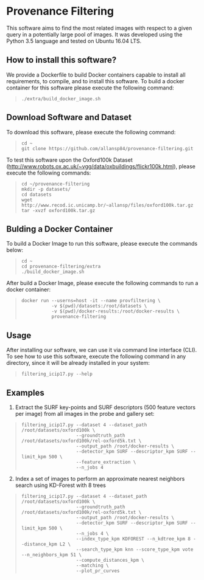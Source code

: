 # Provenance Filtering

This software aims to find the most related images with respect to a given query in a potentially large pool of images. It was developed using the Python 3.5 language and tested on Ubuntu 16.04 LTS.

## How to install this software?

We provide a Dockerfile to build Docker containers capable to install all requirements, to compile, and to install this software. To build a docker container for this software please execute the following command:
>
>     ./extra/build_docker_image.sh


## Download Software and Dataset

To download this software, please execute the following command:
>
>     cd ~
>     git clone https://github.com/allansp84/provenance-filtering.git

To test this software upon the Oxford100k Dataset (http://www.robots.ox.ac.uk/~vgg/data/oxbuildings/flickr100k.html), please execute the following commands:
>
>     cd ~/provenance-filtering
>     mkdir -p datasets/
>     cd datasets
>     wget http://www.recod.ic.unicamp.br/~allansp/files/oxford100k.tar.gz
>     tar -xvzf oxford100k.tar.gz

## Bulding a Docker Container

To build a Docker Image to run this software, please execute the commands below:
>
>     cd ~
>     cd provenance-filtering/extra
>     ./build_docker_image.sh

After build a Docker Image, please execute the following commands to run a docker container:
>
>     docker run --userns=host -it --name provfiltering \
>                -v $(pwd)/datasets:/root/datasets \
>                -v $(pwd)/docker-results:/root/docker-results \
>                provenance-filtering


## Usage

After installing our software, we can use it via command line interface (CLI).
To see how to use this software, execute the following command in any
directory, since it will be already installed in your system:
>
>     filtering_icip17.py --help


## Examples
1. Extract the SURF key-points and SURF descriptors (500 feature vectors per image) from all images in the probe and gallery set:
>
>     filtering_icip17.py --dataset 4 --dataset_path /root/datasets/oxford100k \
>                         --groundtruth_path /root/datasets/oxford100k/rel-oxford5k.txt \
>                         --output_path /root/docker-results \
>                         --detector_kpm SURF --descriptor_kpm SURF --limit_kpm 500 \
>                         --feature_extraction \
>                         --n_jobs 4

2. Index a set of images to perform an approximate nearest neighbors search using KD-Forest with 8 trees
>
>     filtering_icip17.py --dataset 4 --dataset_path /root/datasets/oxford100k \
>                         --groundtruth_path /root/datasets/oxford100k/rel-oxford5k.txt \
>                         --output_path /root/docker-results \
>                         --detector_kpm SURF --descriptor_kpm SURF --limit_kpm 500 \
>                         --n_jobs 4 \
>                         --index_type_kpm KDFOREST --n_kdtree_kpm 8 --distance_kpm L2 \
>                         --search_type_kpm knn --score_type_kpm vote --n_neighbors_kpm 51 \
>                         --compute_distances_kpm \
>                         --matching \
>                         --plot_pr_curves
